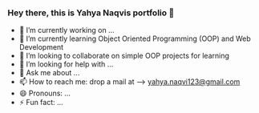 ### Hey there, this is Yahya Naqvis portfolio 👋


- 🔭 I’m currently working on ...
- 🌱 I’m currently learning Object Oriented Programming (OOP) and Web Development
- 👯 I’m looking to collaborate on simple OOP projects for learning
- 🤔 I’m looking for help with ...
- 💬 Ask me about ...
- 📫 How to reach me: drop a mail at --> yahya.naqvi123@gmail.com
- 😄 Pronouns: ...
- ⚡ Fun fact: ...

